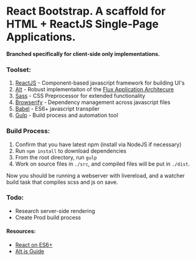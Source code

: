 # React Bootstrap. A scaffold for __HTML + ReactJS__ Single-Page Applications.

**Branched specifically for client-side only implementations.**

### Toolset:
1. [ReactJS](https://facebook.github.io/react/) - Component-based javascript framework for building UI's
2. [Alt](http://alt.js.org/) - Robust implementaiton of the [Flux Application Architecure](https://facebook.github.io/flux/docs/overview.html)
3. [Sass](http://sass-lang.com/) - CSS Preprocessor for extended functionality
4. [Browserify](http://browserify.org/) - Dependency management across javascript files
5. [Babel](https://babeljs.io/) - ES6+ javascript transpiler
6. [Gulp](http://gulpjs.com/) - Build process and automation tool

### Build Process:
1. Confirm that you have latest npm (install via NodeJS if necessary)
2. Run `npm install` to download dependencies
3. From the root directory, run `gulp`
4. Work on source files in `./src`, and compiled files will be put in `./dist`.

Now you should be running a webserver with livereload, and a watcher build task that compiles scss and js on save.

### Todo:
* Research server-side rendering
* Create Prod build process

#### Resources: 
* [React on ES6+](http://babeljs.io/blog/2015/06/07/react-on-es6-plus/)
* [Alt.js Guide](http://alt.js.org/guide/)

